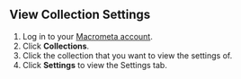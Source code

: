 ## View Collection Settings

1. Log in to your [Macrometa account](https://auth.paas.macrometa.io/).
1. Click **Collections**.
1. Click the collection that you want to view the settings of.
1. Click **Settings** to view the Settings tab.